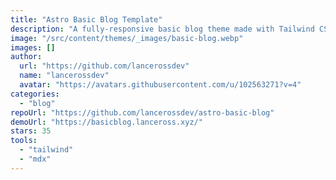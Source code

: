 ```yaml
---
title: "Astro Basic Blog Template"
description: "A fully-responsive basic blog theme made with Tailwind CSS with blog sample, a dark theme and SEO Friendly!"
image: "/src/content/themes/_images/basic-blog.webp"
images: []
author:
  url: "https://github.com/lancerossdev"
  name: "lancerossdev"
  avatar: "https://avatars.githubusercontent.com/u/102563271?v=4"
categories:
  - "blog"
repoUrl: "https://github.com/lancerossdev/astro-basic-blog"
demoUrl: "https://basicblog.lanceross.xyz/"
stars: 35
tools:
  - "tailwind"
  - "mdx"
---
```

